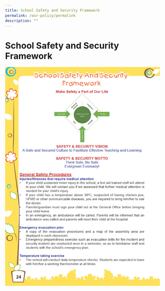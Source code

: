 ```yaml
---
title: School Safety and Security Framework
permalink: /our-policy/permalink
description: ""
---
```

# **School Safety and Security Framework**

![](/images/Evergreen_Diary_22_Final-part-11024_1.jpg)